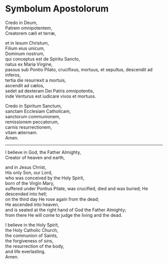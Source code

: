 # Symbolum Apostolorum

Credo in Deum,\
Patrem omnipotentem,\
Creatorem cæli et terræ,

et in Iesum Christum,\
Filium eius unicum,\
Dominum nostrum,\
qui conceptus est de Spiritu Sancto,\
natus ex Maria Virgine,\
passus sub Pontio Pilato, crucifixus, mortuus, et sepultus, descendit ad inferos,\
tertia die resurrexit a mortuis,\
ascendit ad cælos,\
sedet ad dexteram Dei Patris omnipotentis,\
inde Venturus est iudicare vivos et mortuos.

Credo in Spiritum Sanctum,\
sanctam Ecclesiam Catholicam,\
sanctorum communionem,\
remissionem peccatorum,\
carnis resurrectionem,\
vitam æternam.\
Amen.

---

I believe in God,
the Father Almighty,\
Creator of heaven and earth,

and in Jesus Christ,\
His only Son,
our Lord,\
who was conceived by the Holy Spirit,\
born of the Virgin Mary,\
suffered under Pontius Pilate, was crucified, died and was buried; He descended into hell;\
on the third day He rose again from the dead;\
He ascended into heaven,\
and is seated at the right hand of God the Father Almighty;\
from there He will come to judge the living and the dead.

I believe in the Holy Spirit,\
the Holy Catholic Church,\
the communion of Saints,\
the forgiveness of sins,\
the resurrection of the body,\
and life everlasting.\
Amen.